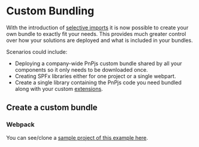 # Custom Bundling

With the introduction of [selective imports](./selective-imports.md) it is now possible to create your own bundle to exactly fit your needs. This provides much greater control over how your solutions are deployed and what is included in your bundles.

Scenarios could include:

- Deploying a company-wide PnPjs custom bundle shared by all your components so it only needs to be downloaded once.
- Creating SPFx libraries either for one project or a single webpart.
- Create a single library containing the PnPjs code you need bundled along with your custom [extensions](../queryable/extensions.md).

## Create a custom bundle

### Webpack

You can see/clone a [sample project of this example here](https://github.com/pnp/pnpjs/tree/version-3/samples/custom-bundle-webpack).
